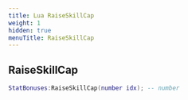 ```yaml
---
title: Lua RaiseSkillCap
weight: 1
hidden: true
menuTitle: RaiseSkillCap
---
```

## RaiseSkillCap
```lua
StatBonuses:RaiseSkillCap(number idx); -- number
```